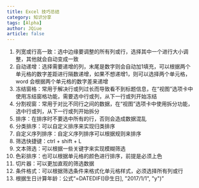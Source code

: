 ```yaml
---
title: Excel 技巧总结
category: 知识分享
tags: [Alpha]
author: JQiue
article: false
---
```


1. 列宽或行高一致：选中边缘要调整的所有列或行，选择其中一个进行大小调整，其他就会自动变成一致
2. 自动递增：选择需要递增的列，末尾是数字则会自动加1填充，可以根据两个单元格的数字差距进行隔数递增，如果不想递增1，则可以选择两个单元格，word 会根据两个单元格的数字差来递增
3. 冻结窗格：常用于解决行或列过长而导致看不到标题信息，在“视图”选项卡中使用冻结窗格功能，需要选中行或列，从下一行或列开始冻结
4. 分割视窗：常用于对比不同行之间的数据，在“视图”选项卡中使用拆分功能，选中行或列，从下一行或列开始拆分
5. 排序：在排序时不要选中所有的行，否则会造成数据混乱
6. 分类排序：可以自定义排序来实现归类排序
7. 自定义序列排序：自定义序列排序可以根据规则来排序
8. 筛选快捷键：ctrl + shift + L
9. 文本筛选：可以根据一些关键字来实现模糊筛选
10. 色彩排序：也可以根据单元格的颜色进行排序，前提是必须上色
11. 切片器：可以更加直观的筛选数据
12. 条件格式：可以根据筛选条件来格式化单元格样式，必须选择所有列或行
13. 根据生日计算年龄：公式“=DATEDIF([@生日], "2017/1/1", "y")”

<!-- more -->